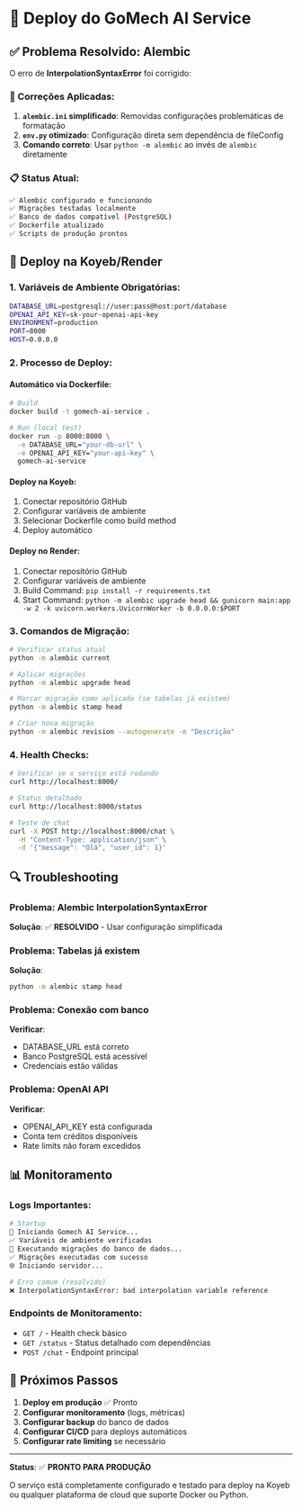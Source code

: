 # 🚀 Deploy do GoMech AI Service

## ✅ Problema Resolvido: Alembic

O erro de **InterpolationSyntaxError** foi corrigido:

### 🔧 Correções Aplicadas:

1. **`alembic.ini` simplificado**: Removidas configurações problemáticas de formatação
2. **`env.py` otimizado**: Configuração direta sem dependência de fileConfig
3. **Comando correto**: Usar `python -m alembic` ao invés de `alembic` diretamente

### 📋 Status Atual:

```bash
✅ Alembic configurado e funcionando
✅ Migrações testadas localmente
✅ Banco de dados compatível (PostgreSQL)
✅ Dockerfile atualizado
✅ Scripts de produção prontos
```

## 🐳 Deploy na Koyeb/Render

### 1. Variáveis de Ambiente Obrigatórias:

```bash
DATABASE_URL=postgresql://user:pass@host:port/database
OPENAI_API_KEY=sk-your-openai-api-key
ENVIRONMENT=production
PORT=8000
HOST=0.0.0.0
```

### 2. Processo de Deploy:

#### **Automático via Dockerfile:**
```bash
# Build
docker build -t gomech-ai-service .

# Run (local test)
docker run -p 8000:8000 \
  -e DATABASE_URL="your-db-url" \
  -e OPENAI_API_KEY="your-api-key" \
  gomech-ai-service
```

#### **Deploy na Koyeb:**
1. Conectar repositório GitHub
2. Configurar variáveis de ambiente
3. Selecionar Dockerfile como build method
4. Deploy automático

#### **Deploy no Render:**
1. Conectar repositório GitHub
2. Configurar variáveis de ambiente
3. Build Command: `pip install -r requirements.txt`
4. Start Command: `python -m alembic upgrade head && gunicorn main:app -w 2 -k uvicorn.workers.UvicornWorker -b 0.0.0.0:$PORT`

### 3. Comandos de Migração:

```bash
# Verificar status atual
python -m alembic current

# Aplicar migrações
python -m alembic upgrade head

# Marcar migração como aplicada (se tabelas já existem)
python -m alembic stamp head

# Criar nova migração
python -m alembic revision --autogenerate -m "Descrição"
```

### 4. Health Checks:

```bash
# Verificar se o serviço está rodando
curl http://localhost:8000/

# Status detalhado
curl http://localhost:8000/status

# Teste de chat
curl -X POST http://localhost:8000/chat \
  -H "Content-Type: application/json" \
  -d '{"message": "Olá", "user_id": 1}'
```

## 🔍 Troubleshooting

### Problema: Alembic InterpolationSyntaxError
**Solução**: ✅ **RESOLVIDO** - Usar configuração simplificada

### Problema: Tabelas já existem
**Solução**: 
```bash
python -m alembic stamp head
```

### Problema: Conexão com banco
**Verificar**:
- DATABASE_URL está correto
- Banco PostgreSQL está acessível
- Credenciais estão válidas

### Problema: OpenAI API
**Verificar**:
- OPENAI_API_KEY está configurada
- Conta tem créditos disponíveis
- Rate limits não foram excedidos

## 📊 Monitoramento

### Logs Importantes:
```bash
# Startup
🚀 Iniciando Gomech AI Service...
✅ Variáveis de ambiente verificadas
🔄 Executando migrações do banco de dados...
✅ Migrações executadas com sucesso
🌐 Iniciando servidor...

# Erro comum (resolvido)
❌ InterpolationSyntaxError: bad interpolation variable reference
```

### Endpoints de Monitoramento:
- `GET /` - Health check básico
- `GET /status` - Status detalhado com dependências
- `POST /chat` - Endpoint principal

## 🎯 Próximos Passos

1. **Deploy em produção** ✅ Pronto
2. **Configurar monitoramento** (logs, métricas)
3. **Configurar backup** do banco de dados
4. **Configurar CI/CD** para deploys automáticos
5. **Configurar rate limiting** se necessário

---

**Status**: ✅ **PRONTO PARA PRODUÇÃO**

O serviço está completamente configurado e testado para deploy na Koyeb ou qualquer plataforma de cloud que suporte Docker ou Python.
